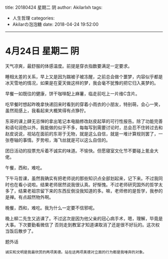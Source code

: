 title: 20180424 星期二 阴
author: Akilarlxh
tags:
  - 人生哲理
categories:
  - Akilarの泡泡糖
date: 2018-04-24 19:52:00
---
# 4月24日 星期二 阴

天气凉爽，最舒服的体感温度。前提是穿衣指数要满足一定要求。

睡相太差的关系，早上又是因为踹被子被冻醒，之前总会做个噩梦，内容似乎都是冰天雪地的情况，如果是在夏天做这样的梦，我会毫不犹豫的把它归入美梦的。

早餐一如既往的健康，饼干咖啡配上麻薯，临走前吃上一片维C含片。

吃早餐时想起昨晚拿快递回来时看到的穿着小雨衣的小朋友，特别萌，会心一笑，虽然观感上，我看起来大概笑得有点狰狞。

东哥的课上肆无忌惮的拿出笔记本电脑修改赵皮起草的可行性报告。除了功能完善和语句润色以外，我能做的似乎不多，每每写到需要讨论时，总会忍不住转过去和赵皮说说，视站在面前的东哥于无物，就是这么自信，就是一堆计算规则罢了，一张卷轴的事情。歹势啦，海飞丝就是可以这么自信的。

团日活动的投票充斥着不诚实的味道。不愉快。但愿寝室文化节不要碰上氪金大佬。

午餐，西和，难吃。

下午马哲课，虽然我确实有把老师说的那些知识点全部划起来，记下来。不过我同时也在看小说啦。结果老师居然说我很认真。好惭愧。不过老师研究国外的哲学太多了，结果老祖宗留下来的东西反倒没我知道的多。嘛，老师修的是哲学，我参的是禅。有点超然物外啊。

晚餐，西和，难吃。我为什么一定要不信邪呢。

晚上柳二先生又逃课了。不过这次是因为他父亲的冠心病手术，嗯，理解，毕竟是大事。下次要勤看微信了 否则走到教室才知道课取消了还是很不好玩的。这次权当饭后散步了。

题外话
```
诚实和文明是我最欣赏的两项美德。站在这两项美德对立面的行为都是我唾弃的对象。
```